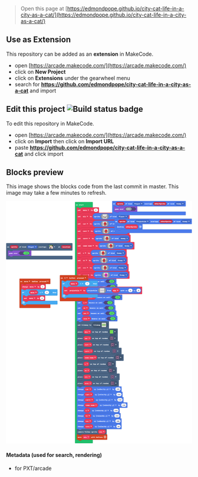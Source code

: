 


> Open this page at [https://edmondpope.github.io/city-cat-life-in-a-city-as-a-cat/](https://edmondpope.github.io/city-cat-life-in-a-city-as-a-cat/)

## Use as Extension

This repository can be added as an **extension** in MakeCode.

* open [https://arcade.makecode.com/](https://arcade.makecode.com/)
* click on **New Project**
* click on **Extensions** under the gearwheel menu
* search for **https://github.com/edmondpope/city-cat-life-in-a-city-as-a-cat** and import

## Edit this project ![Build status badge](https://github.com/edmondpope/city-cat-life-in-a-city-as-a-cat/workflows/MakeCode/badge.svg)

To edit this repository in MakeCode.

* open [https://arcade.makecode.com/](https://arcade.makecode.com/)
* click on **Import** then click on **Import URL**
* paste **https://github.com/edmondpope/city-cat-life-in-a-city-as-a-cat** and click import

## Blocks preview

This image shows the blocks code from the last commit in master.
This image may take a few minutes to refresh.

![A rendered view of the blocks](https://github.com/edmondpope/city-cat-life-in-a-city-as-a-cat/raw/master/.github/makecode/blocks.png)

#### Metadata (used for search, rendering)

* for PXT/arcade
<script src="https://makecode.com/gh-pages-embed.js"></script><script>makeCodeRender("{{ site.makecode.home_url }}", "{{ site.github.owner_name }}/{{ site.github.repository_name }}");</script>
